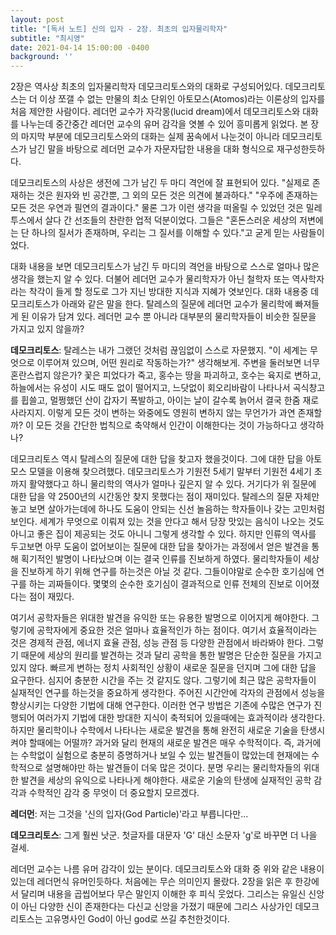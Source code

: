 ```yaml
---
layout: post
title: "[독서 노트] 신의 입자 - 2장. 최초의 입자물리학자"
subtitle: "최시영"
date: 2021-04-14 15:00:00 -0400
background: ''
---
```

2장은 역사상 최초의 입자물리학자 데모크리토스와의 대화로 구성되어있다. 데모크리토스는 더 이상 쪼갤 수 없는 만물의 최소 단위인 아토모스(Atomos)라는 이론상의 입자를 처음 제안한 사람이다. 레더먼 교수가 자각몽(lucid dream)에서 데모크리토스와 대화를 나누는데 중간중간 레더먼 교수의 유머 감각을 엿볼 수 있어 흥미롭게 읽었다. 본 장의 마지막 부분에 데모크리토스와의 대화는 실제 꿈속에서 나눈것이 아니라 데모크리토스가 남긴 말을 바탕으로 레더먼 교수가 자문자답한 내용을 대화 형식으로 재구성한듯하다.

데모크리토스의 사상은 생전에 그가 남긴 두 마디 격언에 잘 표현되어 있다. "실제로 존재하는 것은 원자와 빈 공간뿐, 그 외의 모든 것은 의견에 불과하다." "우주에 존재하는 모든 것은 우연과 필연의 결과이다." 물론 그가 이런 생각을 떠올릴 수 있었던 것은 밀레투스에서 살다 간 선조들의 찬란한 업적 덕분이었다. 그들은 "혼돈스러운 세상의 저변에는 단 하나의 질서가 존재하며, 우리는 그 질서를 이해할 수 있다."고 굳게 믿는 사람들이었다.

대화 내용을 보면 데모크리토스가 남긴 두 마디의 격언을 바탕으로 스스로 얼마나 많은 생각을 했는지 알 수 있다. 더불어 레더먼 교수가 물리학자가 아닌 철학자 또는 역사학자라는 착각이 들게 할 정도로 그가 지닌 방대한 지식과 지혜가 엿보인다. 대화 내용중 데모크리토스가 아래와 같은 말을 한다. 탈레스의 질문에 레더먼 교수가 물리학에 빠져들게 된 이유가 담겨 있다. 레더먼 교수 뿐 아니라 대부분의 물리학자들이 비슷한 질문을 가지고 있지 않을까? 

**데모크리토스**: 탈레스는 내가 그랬던 것처럼 끊임없이 스스로 자문했지. "이 세계는 무엇으로 이루어져 있으며, 어떤 원리로 작동하는가?" 생각해보게. 주변을 둘러보면 너무 혼란스럽지 않은가? 꽃은 피었다가 죽고, 홍수는 땅을 파괴하고, 호수는 육지로 변하고, 하늘에서는 유성이 시도 때도 없이 떨어지고, 느닷없이 회오리바람이 나타나서 곡식창고를 휩쓸고, 멀쩡했던 산이 갑자기 폭발하고, 아이는 날이 갈수록 늙어서 결국 한줌 재로 사라지지. 이렇게 모든 것이 변하는 와중에도 영원히 변하지 않는 무언가가 과연 존재할까? 이 모든 것을 간단한 법칙으로 축약해서 인간이 이해한다는 것이 가능하다고 생각하나?

데모크리토스 역시 탈레스의 질문에 대한 답을 찾고자 했을것이다. 그에 대한 답을 아토모스 모델을 이용해 찾으려했다. 데모크리토스가 기원전 5세기 말부터 기원전 4세기 초까지 활약했다고 하니 물리학의 역사가 얼마나 깊은지 알 수 있다. 거기다가 위 질문에 대한 답을 약 2500년의 시간동안 찾지 못했다는 점이 재미있다. 탈레스의 질문 자체만 놓고 보면 살아가는데에 하나도 도움이 안되는 신선 놀음하는 학자들이나 갖는 고민처럼 보인다. 세계가 무엇으로 이뤄져 있는 것을 안다고 해서 당장 맛있는 음식이 나오는 것도 아니고 좋은 집이 제공되는 것도 아니니 그렇게 생각할 수 있다. 하지만 인류의 역사를 두고보면 아무 도움이 없어보이는 질문에 대한 답을 찾아가는 과정에서 얻은 발견을 통해 획기적인 발명이 나타났으며 이는 결국 인류를 진보하게 하였다. 물리학자들이 세상을 진보하게 하기 위해 연구를 하는것은 아닐 것 같다. 그들이야말로 순수한 호기심에 연구를 하는 괴짜들이다. 몇몇의 순수한 호기심이 결과적으로 인류 전체의 진보로 이어졌다는 점이 재밌다.

여기서 공학자들은 위대한 발견을 유익한 또는 유용한 발명으로 이어지게 해야한다. 그렇기에 공학자에게 중요한 것은 얼마나 효율적인가 하는 점이다. 여기서 효율적이라는 것은 경제적 관점, 에너지 효율 관점, 성능 관점 등 다양한 관점에서 바라봐야 한다. 그렇기 때문에 세상의 원리를 발견하는 것과 달리 공학을 통한 발명은 단순한 질문을 가지고 있지 않다. 빠르게 변하는 정치 사회적인 상황이 새로운 질문을 던지며 그에 대한 답을 요구한다. 심지어 충분한 시간을 주는 것 같지도 않다. 그렇기에 최근 많은 공학자들이 실재적인 연구를 하는것을 중요하게 생각한다. 주어진 시간안에 각자의 관점에서 성능을 향상시키는 다양한 기법에 대해 연구한다. 이러한 연구 방법은 기존에 수많은 연구가 진행되어 여러가지 기법에 대한 방대한 지식이 축적되어 있을때에는 효과적이라 생각한다. 하지만 물리학이나 수학에서 나타나는 새로운 발견을 통해 완전히 새로운 기술을 탄생시켜야 할때에는 어떨까? 과거와 달리 현재의 새로운 발견은 매우 수학적이다. 즉, 과거에는 수학없이 실험으로 충분히 증명하거나 보일 수 있는 발견들이 많았는데 현재에는 수학적으로 설명해야만 하는 발견들이 더욱 많은 것이다. 분명 우리는 물리학자들의 위대한 발견을 세상의 유익으로 나타나게 해야한다. 새로운 기술의 탄생에 실재적인 공학 감각과 수학적인 감각 중 무엇이 더 중요할지 모르겠다.

**레더먼**: 저는 그것을 '신의 입자(God Particle)'라고 부릅니다만...

**데모크리토스**: 그게 훨씬 낫군. 첫글자를 대문자 'G' 대신 소문자 'g'로 바꾸면 더 나을 걸세.

레더먼 교수는 나름 유머 감각이 있는 분이다. 데모크리토스와 대화 중 위와 같은 내용이 있는데 레더먼식 유머인듯하다. 처음에는 무슨 의미인지 몰랐다. 2장을 읽은 후 한강에서 달리며 내용을 곱씹어보다 무슨 말인지 이해한 후 피식 웃었다. 그리스는 유일신 신앙이 아닌 다양한 신이 존재한다는 다신교 신앙을 가졌기 때문에 그리스 사상가인 데모크리토스는 고유명사인 God이 아닌 god로 쓰길 추천한것이다.